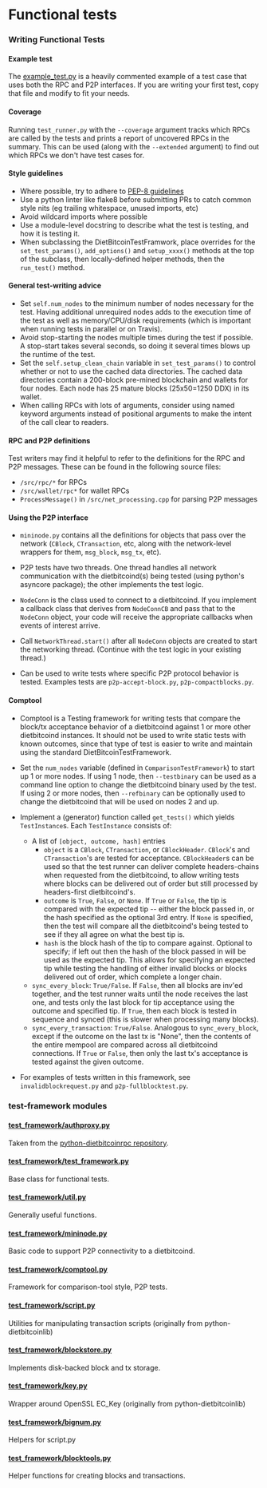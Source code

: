 # Functional tests

### Writing Functional Tests

#### Example test

The [example_test.py](example_test.py) is a heavily commented example of a test case that uses both
the RPC and P2P interfaces. If you are writing your first test, copy that file
and modify to fit your needs.

#### Coverage

Running `test_runner.py` with the `--coverage` argument tracks which RPCs are
called by the tests and prints a report of uncovered RPCs in the summary. This
can be used (along with the `--extended` argument) to find out which RPCs we
don't have test cases for.

#### Style guidelines

- Where possible, try to adhere to [PEP-8 guidelines]([https://www.python.org/dev/peps/pep-0008/)
- Use a python linter like flake8 before submitting PRs to catch common style
  nits (eg trailing whitespace, unused imports, etc)
- Avoid wildcard imports where possible
- Use a module-level docstring to describe what the test is testing, and how it
  is testing it.
- When subclassing the DietBitcoinTestFramwork, place overrides for the
  `set_test_params()`, `add_options()` and `setup_xxxx()` methods at the top of
  the subclass, then locally-defined helper methods, then the `run_test()` method.

#### General test-writing advice

- Set `self.num_nodes` to the minimum number of nodes necessary for the test.
  Having additional unrequired nodes adds to the execution time of the test as
  well as memory/CPU/disk requirements (which is important when running tests in
  parallel or on Travis).
- Avoid stop-starting the nodes multiple times during the test if possible. A
  stop-start takes several seconds, so doing it several times blows up the
  runtime of the test.
- Set the `self.setup_clean_chain` variable in `set_test_params()` to control whether
  or not to use the cached data directories. The cached data directories
  contain a 200-block pre-mined blockchain and wallets for four nodes. Each node
  has 25 mature blocks (25x50=1250 DDX) in its wallet.
- When calling RPCs with lots of arguments, consider using named keyword
  arguments instead of positional arguments to make the intent of the call
  clear to readers.

#### RPC and P2P definitions

Test writers may find it helpful to refer to the definitions for the RPC and
P2P messages. These can be found in the following source files:

- `/src/rpc/*` for RPCs
- `/src/wallet/rpc*` for wallet RPCs
- `ProcessMessage()` in `/src/net_processing.cpp` for parsing P2P messages

#### Using the P2P interface

- `mininode.py` contains all the definitions for objects that pass
over the network (`CBlock`, `CTransaction`, etc, along with the network-level
wrappers for them, `msg_block`, `msg_tx`, etc).

- P2P tests have two threads. One thread handles all network communication
with the dietbitcoind(s) being tested (using python's asyncore package); the other
implements the test logic.

- `NodeConn` is the class used to connect to a dietbitcoind.  If you implement
a callback class that derives from `NodeConnCB` and pass that to the
`NodeConn` object, your code will receive the appropriate callbacks when
events of interest arrive.

- Call `NetworkThread.start()` after all `NodeConn` objects are created to
start the networking thread.  (Continue with the test logic in your existing
thread.)

- Can be used to write tests where specific P2P protocol behavior is tested.
Examples tests are `p2p-accept-block.py`, `p2p-compactblocks.py`.

#### Comptool

- Comptool is a Testing framework for writing tests that compare the block/tx acceptance
behavior of a dietbitcoind against 1 or more other dietbitcoind instances. It should not be used
to write static tests with known outcomes, since that type of test is easier to write and
maintain using the standard DietBitcoinTestFramework.

- Set the `num_nodes` variable (defined in `ComparisonTestFramework`) to start up
1 or more nodes.  If using 1 node, then `--testbinary` can be used as a command line
option to change the dietbitcoind binary used by the test.  If using 2 or more nodes,
then `--refbinary` can be optionally used to change the dietbitcoind that will be used
on nodes 2 and up.

- Implement a (generator) function called `get_tests()` which yields `TestInstance`s.
Each `TestInstance` consists of:
  - A list of `[object, outcome, hash]` entries
    * `object` is a `CBlock`, `CTransaction`, or
    `CBlockHeader`.  `CBlock`'s and `CTransaction`'s are tested for
    acceptance.  `CBlockHeader`s can be used so that the test runner can deliver
    complete headers-chains when requested from the dietbitcoind, to allow writing
    tests where blocks can be delivered out of order but still processed by
    headers-first dietbitcoind's.
    * `outcome` is `True`, `False`, or `None`.  If `True`
    or `False`, the tip is compared with the expected tip -- either the
    block passed in, or the hash specified as the optional 3rd entry.  If
    `None` is specified, then the test will compare all the dietbitcoind's
    being tested to see if they all agree on what the best tip is.
    * `hash` is the block hash of the tip to compare against. Optional to
    specify; if left out then the hash of the block passed in will be used as
    the expected tip.  This allows for specifying an expected tip while testing
    the handling of either invalid blocks or blocks delivered out of order,
    which complete a longer chain.
  - `sync_every_block`: `True/False`.  If `False`, then all blocks
    are inv'ed together, and the test runner waits until the node receives the
    last one, and tests only the last block for tip acceptance using the
    outcome and specified tip.  If `True`, then each block is tested in
    sequence and synced (this is slower when processing many blocks).
  - `sync_every_transaction`: `True/False`.  Analogous to
    `sync_every_block`, except if the outcome on the last tx is "None",
    then the contents of the entire mempool are compared across all dietbitcoind
    connections.  If `True` or `False`, then only the last tx's
    acceptance is tested against the given outcome.

- For examples of tests written in this framework, see
  `invalidblockrequest.py` and `p2p-fullblocktest.py`.

### test-framework modules

#### [test_framework/authproxy.py](test_framework/authproxy.py)
Taken from the [python-dietbitcoinrpc repository](https://github.com/jgarzik/python-dietbitcoinrpc).

#### [test_framework/test_framework.py](test_framework/test_framework.py)
Base class for functional tests.

#### [test_framework/util.py](test_framework/util.py)
Generally useful functions.

#### [test_framework/mininode.py](test_framework/mininode.py)
Basic code to support P2P connectivity to a dietbitcoind.

#### [test_framework/comptool.py](test_framework/comptool.py)
Framework for comparison-tool style, P2P tests.

#### [test_framework/script.py](test_framework/script.py)
Utilities for manipulating transaction scripts (originally from python-dietbitcoinlib)

#### [test_framework/blockstore.py](test_framework/blockstore.py)
Implements disk-backed block and tx storage.

#### [test_framework/key.py](test_framework/key.py)
Wrapper around OpenSSL EC_Key (originally from python-dietbitcoinlib)

#### [test_framework/bignum.py](test_framework/bignum.py)
Helpers for script.py

#### [test_framework/blocktools.py](test_framework/blocktools.py)
Helper functions for creating blocks and transactions.
